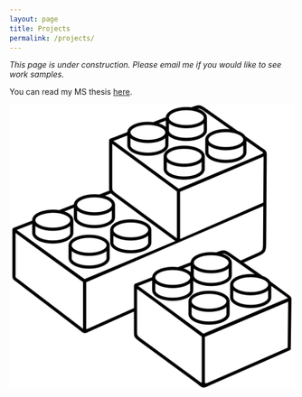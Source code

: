 ```yaml
---
layout: page
title: Projects
permalink: /projects/
---
```


*This page is under construction. Please email me if you would like to see work samples.*

You can read my MS thesis <a href="/portfolio/MS-thesis-final-compressed.pdf" target="_blank"> here</a>.


![LEGO bricks](/images/lego.png)
